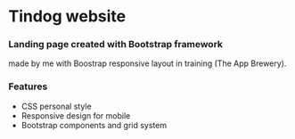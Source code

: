 # Tindog website
### Landing page created with Bootstrap framework

made by me with Boostrap responsive layout in training (The App Brewery).

### Features
- CSS personal style
- Responsive design for mobile
- Bootstrap components and grid system